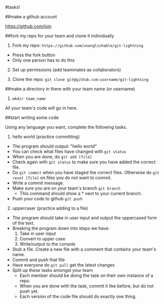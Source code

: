 #tasks!

##make a github account

https://github.com/join

##fork my repo for your team and clone it individually

1. Fork my repo: `https://github.com/unenglishable/git-lightning`
  - Press the fork button
  - Only one person has to do this

2. Set up permissions (add teammates as collaborators)

3. Clone the repo: `git clone git@github.com:username/git-lightning`

##make a directory in there with your team name (or username)

1. `mkdir team_name`

All your team's code will go in here.

##start writing some code

Using any language you want, complete the following tasks.

1. hello world (practice committing)
  - The program should output: "hello world"
  - You can check what files have changed with `git status`
  - When you are done, do `git add [file]`
  - Check again with `git status` to make sure you have added the correct file.
  - Do `git commit` when you have staged the correct files.  Otherwise do `git
    reset [file]` on files you do not want to commit.
  - Write a commit message.
  - Make sure you are on your team's branch `git branch`
    - This command should show a * next to your current branch.
  - Push your code to github `git push`

2. uppercaser (practice adding to a file)
  - The program should take in user input and output the uppercased form of the
    text.
  - Breaking the program down into steps we have:
    1. Take in user input
    2. Convert to upper case
    3. Write/output to the console
  - Stub a file.  Create a new file with a comment that contains your team's
    name.
  - Commit and push that file
  - Have everyone do `git pull` get the latest changes
  - Split up these tasks amongst your team
    - Each member should be doing the task on their own instance of a repo.
    - When you are done with the task, commit it like before, but do not push
      yet.
    - Each version of the code file should do exactly one thing.
